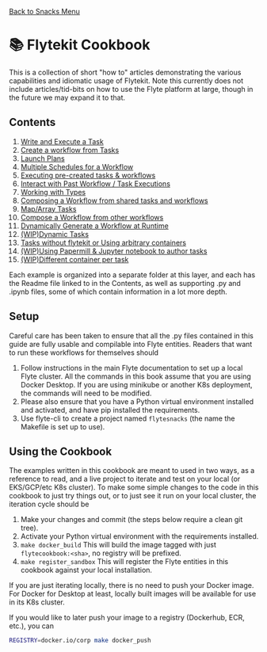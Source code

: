[Back to Snacks Menu](..)

# :books: Flytekit Cookbook

This is a collection of short "how to" articles demonstrating the various capabilities and idiomatic usage of Flytekit.
Note this currently does not include articles/tid-bits on how to use the Flyte platform at large, though in the future we may expand it to that.

## Contents   
1. [Write and Execute a Task](recipes/task)
1. [Create a workflow from Tasks](recipes/workflows)
1. [Launch Plans](recipes/launchplans)
1. [Multiple Schedules for a Workflow](recipes/multi_schedules)
1. [Executing pre-created tasks & workflows](recipes/fetch)
1. [Interact with Past Workflow / Task Executions](recipes/interaction)
1. [Working with Types](recipes/types)
1. [Composing a Workflow from shared tasks and workflows](recipes/shared)
1. [Map/Array Tasks](recipes/map_tasks)
1. [Compose a Workflow from other workflows](recipes/compose)
1. [Dynamically Generate a Workflow at Runtime](recipes/dynamic_wfs)
1. [(WIP)Dynamic Tasks](recipes/dynamictasks)
1. [Tasks without flytekit or Using arbitrary containers](recipes/rawcontainers)
1. [(WIP)Using Papermill & Jupyter notebook to author tasks](recipes/papermill)
1. [(WIP)Different container per task](recipes/differentcontainers) 

Each example is organized into a separate folder at this layer, and each has the Readme file linked to in the Contents, as well as supporting .py and .ipynb files, some of which contain information in a lot more depth.

## Setup

Careful care has been taken to ensure that all the .py files contained in this guide are fully usable and compilable into Flyte entities. Readers that want to run these workflows for themselves should

1. Follow instructions in the main Flyte documentation to set up a local Flyte cluster. All the commands in this book assume that you are using Docker Desktop. If you are using minikube or another K8s deployment, the commands will need to be modified.
1. Please also ensure that you have a Python virtual environment installed and activated, and have pip installed the requirements.
1. Use flyte-cli to create a project named `flytesnacks` (the name the Makefile is set up to use).

## Using the Cookbook

The examples written in this cookbook are meant to used in two ways, as a reference to read, and a live project to iterate and test on your local (or EKS/GCP/etc K8s cluster). To make some simple changes to the code in this cookbook to just try things out, or to just see it run on your local cluster, the iteration cycle should be

1. Make your changes and commit (the steps below require a clean git tree).
1. Activate your Python virtual environment with the requirements installed.
1. `make docker_build` This will build the image tagged with just `flytecookbook:<sha>`, no registry will be prefixed.
1. `make register_sandbox` This will register the Flyte entities in this cookbook against your local installation.

If you are just iterating locally, there is no need to push your Docker image. For Docker for Desktop at least, locally built images will be available for use in its K8s cluster.

If you would like to later push your image to a registry (Dockerhub, ECR, etc.), you can

```bash
REGISTRY=docker.io/corp make docker_push
``` 

